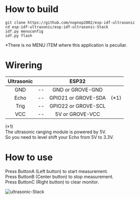 # How to build

```
git clone https://github.com/nopnop2002/esp-idf-ultrasonic
cd esp-idf-ultrasonic/esp-idf-ultrasonic-Stack
idf.py menuconfig
idf.py flash
```

\*There is no MENU ITEM where this application is peculiar.   

# Wirering

|Ultrasonic||ESP32||
|:-:|:-:|:-:|:-:|
|GND|--|GND or GROVE-GND||
|Echo|--|GPIO21 or GROVE-SDA|(*1)|
|Trig|--|GPIO22 or GROVE-SCL||
|VCC|--|5V or GROVE-VCC||

(*1)   
The ultrasonic ranging module is powered by 5V.   
So you need to level shift your Echo from 5V to 3.3V.   

# How to use

Press ButtonA (Left button) to start measurement.   
Press ButtonB (Center button) to stop measurement.   
Press ButtonC (Right button) to clear monitor.   

![ultrasonic-Stack](https://user-images.githubusercontent.com/6020549/61570451-9108d600-aac7-11e9-9558-83f1f1b49b04.JPG)

